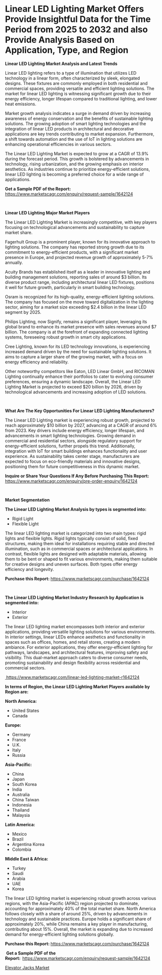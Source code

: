 <p><h1>Linear LED Lighting Market Offers Provide Insightful Data for the Time Period from 2025 to 2032 and also Provide Analysis Based on Application, Type, and Region</h1></p><p><strong>Linear LED Lighting Market Analysis and Latest Trends</strong></p>
<p><p>Linear LED lighting refers to a type of illumination that utilizes LED technology in a linear form, often characterized by sleek, elongated designs. These fixtures are commonly employed in both residential and commercial spaces, providing versatile and efficient lighting solutions. The market for linear LED lighting is witnessing significant growth due to their energy efficiency, longer lifespan compared to traditional lighting, and lower heat emissions.</p><p>Market growth analysis indicates a surge in demand driven by increasing awareness of energy conservation and the benefits of sustainable lighting solutions. The growing adoption of smart lighting technologies and the integration of linear LED products in architectural and decorative applications are key trends contributing to market expansion. Furthermore, a shift towards automation and the use of IoT in lighting solutions are enhancing operational efficiencies in various sectors.</p><p>The Linear LED Lighting Market is expected to grow at a CAGR of 13.9% during the forecast period. This growth is bolstered by advancements in technology, rising urbanization, and the growing emphasis on interior aesthetics. As industries continue to prioritize energy-efficient solutions, linear LED lighting is becoming a preferred choice for a wide range of applications.</p></p>
<p><strong>Get a Sample PDF of the Report:&nbsp;</strong> <a href="https://www.marketscagr.com/enquiry/request-sample/1642124?utm_campaign=3533&utm_medium=2&utm_source=Github&utm_content=ia&utm_term=11042025&utm_id=linear-led-lighting">https://www.marketscagr.com/enquiry/request-sample/1642124</a></p>
<p>&nbsp;</p>
<p><strong>Linear LED Lighting Major Market Players</strong></p>
<p><p>The Linear LED Lighting Market is increasingly competitive, with key players focusing on technological advancements and sustainability to capture market share. </p><p>Fagerhult Group is a prominent player, known for its innovative approach to lighting solutions. The company has reported strong growth due to its commitment to energy-efficient products, with a significant market presence in Europe, and projected revenue growth of approximately 5-7% annually.</p><p>Acuity Brands has established itself as a leader in innovative lighting and building management solutions, reporting sales of around $3 billion. Its diverse product range, including architectural linear LED fixtures, positions it well for future growth, particularly in smart building technology.</p><p>Osram is recognized for its high-quality, energy-efficient lighting solutions. The company has focused on the move toward digitalization in the lighting sector, aiming for a market size exceeding $2.4 billion in the linear LED segment by 2025. </p><p>Philips Lighting, now Signify, remains a significant player, leveraging its global brand to enhance its market presence with sales revenues around $7 billion. The company is at the forefront of expanding connected lighting systems, foreseeing robust growth in smart city applications.</p><p>Cree Lighting, known for its LED technology innovations, is experiencing increased demand driven by the need for sustainable lighting solutions. It aims to capture a larger share of the growing market, with a focus on energy efficiency and reliability.</p><p>Other noteworthy competitors like Eaton, LED Linear GmbH, and RICOMAN Lighting continually enhance their portfolios to cater to evolving consumer preferences, ensuring a dynamic landscape. Overall, the Linear LED Lighting Market is projected to exceed $20 billion by 2026, driven by technological advancements and increasing adoption of LED solutions.</p></p>
<p>&nbsp;</p>
<p><strong>What Are The Key Opportunities For Linear LED Lighting Manufacturers?</strong></p>
<p><p>The Linear LED Lighting market is experiencing robust growth, projected to reach approximately $10 billion by 2027, advancing at a CAGR of around 6% from 2023. Key drivers include energy efficiency, longer lifespan, and advancements in smart lighting technologies. Growing demand in commercial and residential sectors, alongside regulatory support for energy-efficient solutions, further propels this trend. Additionally, integration with IoT for smart buildings enhances functionality and user experience. As sustainability takes center stage, manufacturers are expected to focus on eco-friendly materials and innovative designs, positioning them for future competitiveness in this dynamic market.</p></p>
<p><strong>Inquire or Share Your Questions If Any Before Purchasing This Report:</strong> <a href="https://www.marketscagr.com/enquiry/pre-order-enquiry/1642124?utm_campaign=3533&utm_medium=2&utm_source=Github&utm_content=ia&utm_term=11042025&utm_id=linear-led-lighting">https://www.marketscagr.com/enquiry/pre-order-enquiry/1642124</a></p>
<p>&nbsp;</p>
<p><strong>Market Segmentation</strong></p>
<p><strong>The Linear LED Lighting Market Analysis by types is segmented into:</strong></p>
<p><ul><li>Rigid Light</li><li>Flexible Light</li></ul></p>
<p><p>The linear LED lighting market is categorized into two main types: rigid lights and flexible lights. Rigid lights typically consist of solid, fixed structures, making them ideal for installations requiring stable and directed illumination, such as in commercial spaces or architectural applications. In contrast, flexible lights are designed with adaptable materials, allowing them to be bent or shaped to fit various environments, making them suitable for creative designs and uneven surfaces. Both types offer energy efficiency and longevity.</p></p>
<p><strong>Purchase this Report:&nbsp;</strong><a href="https://www.marketscagr.com/purchase/1642124?utm_campaign=3533&utm_medium=2&utm_source=Github&utm_content=ia&utm_term=11042025&utm_id=linear-led-lighting">https://www.marketscagr.com/purchase/1642124</a></p>
<p>&nbsp;</p>
<p><strong>The Linear LED Lighting Market Industry Research by Application is segmented into:</strong></p>
<p><ul><li>Interior</li><li>Exterior</li></ul></p>
<p><p>The linear LED lighting market encompasses both interior and exterior applications, providing versatile lighting solutions for various environments. In interior settings, linear LEDs enhance aesthetics and functionality in spaces such as offices, homes, and retail stores, creating a modern ambiance. For exterior applications, they offer energy-efficient lighting for pathways, landscapes, and architectural features, improving safety and visibility. This dual-market approach caters to diverse consumer needs, promoting sustainability and design flexibility across residential and commercial sectors.</p></p>
<p><a href="https://www.marketscagr.com/linear-led-lighting-market-r1642124?utm_campaign=3533&utm_medium=2&utm_source=Github&utm_content=ia&utm_term=11042025&utm_id=linear-led-lighting">&nbsp;https://www.marketscagr.com/linear-led-lighting-market-r1642124</a></p>
<p><strong>In terms of Region, the Linear LED Lighting Market Players available by Region are:</strong></p>
<p>
    <p> <strong> North America: </strong>
        <ul>
            <li>United States</li>
            <li>Canada</li>
        </ul>
        </p> 
    <p> <strong> Europe: </strong>
        <ul>
            <li>Germany</li>
            <li>France</li>
            <li>U.K.</li>
            <li>Italy</li>
            <li>Russia</li>
        </ul>
        </p> 
    <p> <strong> Asia-Pacific: </strong>
        <ul>
            <li>China</li>
            <li>Japan</li>
            <li>South Korea</li>
            <li>India</li>
            <li>Australia</li>
            <li>China Taiwan</li>
            <li>Indonesia</li>
            <li>Thailand</li>
            <li>Malaysia</li>
        </ul>
        </p> 
    <p> <strong> Latin America: </strong>
        <ul>
            <li>Mexico</li>
            <li>Brazil</li>
            <li>Argentina Korea</li>
            <li>Colombia</li>
        </ul>
        </p> 
    <p> <strong> Middle East & Africa: </strong>
        <ul>
            <li>Turkey</li>
            <li>Saudi</li>
            <li>Arabia</li>
            <li>UAE</li>
            <li>Korea</li>
        </ul>
    </p>
    </p>
<p><p>The linear LED lighting market is experiencing robust growth across various regions, with the Asia-Pacific (APAC) region projected to dominate, accounting for approximately 40% of the total market share. North America follows closely with a share of around 25%, driven by advancements in technology and sustainable practices. Europe holds a significant share of approximately 20%, while China remains a key player in manufacturing, contributing about 15%. Overall, the market is expanding due to increased demand for energy-efficient lighting solutions globally.</p></p>
<p><strong>Purchase this Report: </strong><a href="https://www.marketscagr.com/purchase/1642124?utm_campaign=3533&utm_medium=2&utm_source=Github&utm_content=ia&utm_term=11042025&utm_id=linear-led-lighting">https://www.marketscagr.com/purchase/1642124</a></p>
<p>&nbsp;<strong>Get a Sample PDF of the Report:&nbsp;&nbsp;</strong><a href="https://www.marketscagr.com/enquiry/request-sample/1642124?utm_campaign=3533&utm_medium=2&utm_source=Github&utm_content=ia&utm_term=11042025&utm_id=linear-led-lighting">https://www.marketscagr.com/enquiry/request-sample/1642124</a></p>
<p><strong></strong></p>
<p><p><a href="https://github.com/vassihucz/Market-Research-Report-List-1/blob/main/elevator-jacks-market.md?utm_campaign=3533&utm_medium=2&utm_source=Github&utm_content=ia&utm_term=11042025&utm_id=linear-led-lighting">Elevator Jacks Market</a></p></p>
